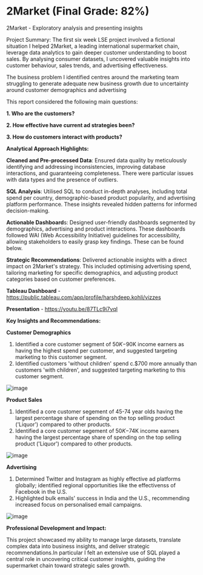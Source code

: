 # 2Market (Final Grade: 82%)
2Market - Exploratory analysis and presenting insights

Project Summary: The first six week LSE project involved a fictional situation I helped 2Market, a leading international supermarket chain, leverage data analytics to gain deeper customer understanding to boost sales. By analysing consumer datasets, I uncovered valuable insights into customer behaviour, sales trends, and advertising effectiveness.

The business problem I identified centres around the marketing team struggling to generate adequate new business growth due to uncertainty around customer demographics and advertising

This report considered the following main questions:

**1. Who are the customers?**

**2. How effective have current ad strategies been?**

**3. How do customers interact with products?**


**Analytical Approach Highlights:**

**Cleaned and Pre-processed Data**: Ensured data quality by meticulously identifying and addressing inconsistencies, improving database interactions, and guaranteeing completeness. There were particular issues with data types and the presence of outliers.

**SQL Analysis**: Utilised SQL to conduct in-depth analyses, including total spend per country, demographic-based product popularity, and advertising platform performance. These insights revealed hidden patterns for informed decision-making.

**Actionable Dashboard**s: Designed user-friendly dashboards segmented by demographics, advertising and product interactions. These dashboards followed WAI (Web Accessibility Initiative) guidelines for accessibility, allowing stakeholders to easily grasp key findings. These can be found below.

**Strategic Recommendations**: Delivered actionable insights with a direct impact on 2Market's strategy. This included optimising advertising spend, tailoring marketing for specific demographics, and adjusting product categories based on customer preferences.


**Tableau Dashboard** - https://public.tableau.com/app/profile/harshdeep.kohli/vizzes

**Presentation** - https://youtu.be/87TLc9i7vqI


**Key Insights and Recommendations:**


**Customer Demographics**

1. Identified a core customer segment of $50K-$90K income earners as having the highest spend per customer, and suggested targeting marketing to this customer segment.
2. Identified customers 'without children' spend c.$700 more annually than customers 'with children', and suggested targeting marketing to this customer segment.

![image](https://github.com/user-attachments/assets/4f0948c4-07c8-459a-b9d4-dc52a7c7b7ec)


**Product Sales**

1. Identified a core customer segement of 45-74 year olds having the largest percentage share of spending on the top selling product ('Liquor') compared to other products.
2. Identified a core customer segement of $50K-$74K income earners having the largest percentage share of spending on the top selling product ('Liquor') compared to other products.

![image](https://github.com/user-attachments/assets/bb0c9412-4b34-498d-aa99-90f4542ff8bf)


**Advertising** 

1. Determined Twitter and Instagram as highly effective ad platforms globally; identified regional opportunities like the effectivenss of Facebook in the U.S.
2. Highlighted bulk emails' success in India and the U.S., recommending increased focus on personalised email campaigns.

![image](https://github.com/user-attachments/assets/a1cc7c15-a98a-482d-a0df-dd847cf61c10)


**Professional Development and Impact:**

This project showcased my ability to manage large datasets, translate complex data into business insights, and deliver strategic recommendations.In particular I felt an extensive use of SQL played a central role in uncovering critical customer insights, guiding the supermarket chain toward strategic sales growth.

